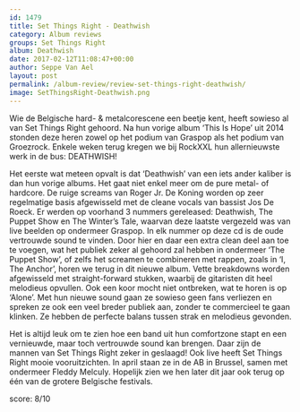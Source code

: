 ```yaml
---
id: 1479
title: Set Things Right - Deathwish
category: Album reviews
groups: Set Things Right
album: Deathwish
date: 2017-02-12T11:08:47+00:00
author: Seppe Van Ael
layout: post
permalink: /album-review/review-set-things-right-deathwish/
image: SetThingsRight-Deathwish.png
---
```

Wie de Belgische hard- & metalcorescene een beetje kent, heeft sowieso al van Set Things Right gehoord. Na hun vorige album ‘This Is Hope’ uit 2014 stonden deze heren zowel op het podium van Graspop als het podium van Groezrock. Enkele weken terug kregen we bij RockXXL hun allernieuwste werk in de bus: DEATHWISH!

Het eerste wat meteen opvalt is dat ‘Deathwish’ van een iets ander kaliber is dan hun vorige albums. Het gaat niet enkel meer om de pure metal- of hardcore. De ruige screams van Roger Jr. De Koning worden op zeer regelmatige basis afgewisseld met de cleane vocals van bassist Jos De Roeck. Er werden op voorhand 3 nummers gereleased: Deathwish, The Puppet Show en The Winter’s Tale, waarvan deze laatste vergezeld was van live beelden op ondermeer Graspop. In elk nummer op deze cd is de oude vertrouwde sound te vinden. Door hier en daar een extra clean deel aan toe te voegen, wat het publiek zeker al gehoord zal hebben in ondermeer ‘The Puppet Show’, of zelfs het screamen te combineren met rappen, zoals in ‘I, The Anchor’, horen we terug in dit nieuwe album. Vette breakdowns worden afgewisseld met straight-forward stukken, waarbij de gitaristen dit heel melodieus opvullen. Ook een koor mocht niet ontbreken, wat te horen is op ‘Alone’. Met hun nieuwe sound gaan ze sowieso geen fans verliezen en spreken ze ook een veel breder publiek aan, zonder te commercieel te gaan klinken. Ze hebben de perfecte balans tussen strak en melodieus gevonden.

Het is altijd leuk om te zien hoe een band uit hun comfortzone stapt en een vernieuwde, maar toch vertrouwde sound kan brengen. Daar zijn de mannen van Set Things Right zeker in geslaagd! Ook live heeft Set Things Right mooie vooruitzichten. In april staan ze in de AB in Brussel, samen met ondermeer Fleddy Melculy. Hopelijk zien we hen later dit jaar ook terug op één van de grotere Belgische festivals.

score: 8/10
